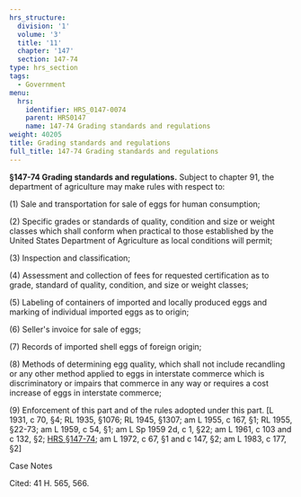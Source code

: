 ```yaml
---
hrs_structure:
  division: '1'
  volume: '3'
  title: '11'
  chapter: '147'
  section: 147-74
type: hrs_section
tags:
  - Government
menu:
  hrs:
    identifier: HRS_0147-0074
    parent: HRS0147
    name: 147-74 Grading standards and regulations
weight: 40205
title: Grading standards and regulations
full_title: 147-74 Grading standards and regulations
---
```

**§147-74 Grading standards and regulations.** Subject to chapter 91, the department of agriculture may make rules with respect to:

(1) Sale and transportation for sale of eggs for human consumption;

(2) Specific grades or standards of quality, condition and size or weight classes which shall conform when practical to those established by the United States Department of Agriculture as local conditions will permit;

(3) Inspection and classification;

(4) Assessment and collection of fees for requested certification as to grade, standard of quality, condition, and size or weight classes;

(5) Labeling of containers of imported and locally produced eggs and marking of individual imported eggs as to origin;

(6) Seller's invoice for sale of eggs;

(7) Records of imported shell eggs of foreign origin;

(8) Methods of determining egg quality, which shall not include recandling or any other method applied to eggs in interstate commerce which is discriminatory or impairs that commerce in any way or requires a cost increase of eggs in interstate commerce;

(9) Enforcement of this part and of the rules adopted under this part. [L 1931, c 70, §4; RL 1935, §1076; RL 1945, §1307; am L 1955, c 167, §1; RL 1955, §22-73; am L 1959, c 54, §1; am L Sp 1959 2d, c 1, §22; am L 1961, c 103 and c 132, §2; [HRS §147-74](/title-11/chapter-147/section-147-74/); am L 1972, c 67, §1 and c 147, §2; am L 1983, c 177, §2]

Case Notes

Cited: 41 H. 565, 566.